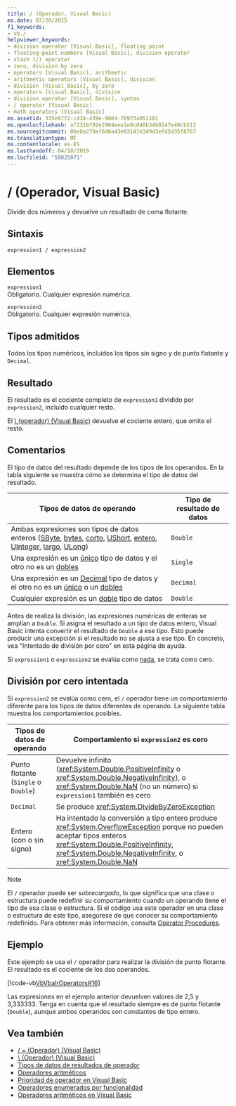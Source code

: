 ```yaml
---
title: / (Operador, Visual Basic)
ms.date: 07/20/2015
f1_keywords:
- vb./
helpviewer_keywords:
- division operator [Visual Basic], floating point
- floating-point numbers [Visual Basic], division operator
- slash (/) operator
- zero, division by zero
- operators [Visual Basic], arithmetic
- arithmetic operators [Visual Basic], division
- division [Visual Basic], by zero
- operators [Visual Basic], division
- division operator [Visual Basic], syntax
- / operator [Visual Basic]
- math operators [Visual Basic]
ms.assetid: 335e97f2-c434-439e-9064-76973a051101
ms.openlocfilehash: af2316f92e2904eee1e8c046b34b8147e40cb513
ms.sourcegitcommit: 0be8a279af6d8a43e03141e349d3efd5d35f8767
ms.translationtype: MT
ms.contentlocale: es-ES
ms.lasthandoff: 04/18/2019
ms.locfileid: "58825071"
---
```

# <a name="-operator-visual-basic"></a>/ (Operador, Visual Basic)
Divide dos números y devuelve un resultado de coma flotante.  
  
## <a name="syntax"></a>Sintaxis  
  
```  
expression1 / expression2  
```  
  
## <a name="parts"></a>Elementos  
 `expression1`  
 Obligatorio. Cualquier expresión numérica.  
  
 `expression2`  
 Obligatorio. Cualquier expresión numérica.  
  
## <a name="supported-types"></a>Tipos admitidos  
 Todos los tipos numéricos, incluidos los tipos sin signo y de punto flotante y `Decimal`.  
  
## <a name="result"></a>Resultado  
 El resultado es el cociente completo de `expression1` dividido por `expression2`, incluido cualquier resto.  
  
 El [\ (operador) (Visual Basic)](../../../visual-basic/language-reference/operators/integer-division-operator.md) devuelve el cociente entero, que omite el resto.  
  
## <a name="remarks"></a>Comentarios  
 El tipo de datos del resultado depende de los tipos de los operandos. En la tabla siguiente se muestra cómo se determina el tipo de datos del resultado.  
  
|Tipos de datos de operando|Tipo de resultado de datos|  
|------------------------|----------------------|  
|Ambas expresiones son tipos de datos enteros ([SByte](../../../visual-basic/language-reference/data-types/sbyte-data-type.md), [bytes](../../../visual-basic/language-reference/data-types/byte-data-type.md), [corto](../../../visual-basic/language-reference/data-types/short-data-type.md), [UShort](../../../visual-basic/language-reference/data-types/ushort-data-type.md), [entero](../../../visual-basic/language-reference/data-types/integer-data-type.md), [UInteger](../../../visual-basic/language-reference/data-types/uinteger-data-type.md), [largo](../../../visual-basic/language-reference/data-types/long-data-type.md), [ULong](../../../visual-basic/language-reference/data-types/ulong-data-type.md))|`Double`|  
|Una expresión es un [único](../../../visual-basic/language-reference/data-types/single-data-type.md) tipo de datos y el otro no es un [dobles](../../../visual-basic/language-reference/data-types/double-data-type.md)|`Single`|  
|Una expresión es un [Decimal](../../../visual-basic/language-reference/data-types/decimal-data-type.md) tipo de datos y el otro no es un [único](../../../visual-basic/language-reference/data-types/single-data-type.md) o un [dobles](../../../visual-basic/language-reference/data-types/double-data-type.md)|`Decimal`|  
|Cualquier expresión es un [doble](../../../visual-basic/language-reference/data-types/double-data-type.md) tipo de datos|`Double`|  
  
 Antes de realiza la división, las expresiones numéricas de enteras se amplían a `Double`. Si asigna el resultado a un tipo de datos entero, Visual Basic intenta convertir el resultado de `Double` a ese tipo. Esto puede producir una excepción si el resultado no se ajusta a ese tipo. En concreto, vea "Intentado de división por cero" en esta página de ayuda.  
  
 Si `expression1` o `expression2` se evalúa como [nada](../../../visual-basic/language-reference/nothing.md), se trata como cero.  
  
## <a name="attempted-division-by-zero"></a>División por cero intentada  
 Si `expression2` se evalúa como cero, el `/` operador tiene un comportamiento diferente para los tipos de datos diferentes de operando. La siguiente tabla muestra los comportamientos posibles.  
  
|Tipos de datos de operando|Comportamiento si `expression2` es cero|  
|------------------------|---------------------------------------|  
|Punto flotante (`Single` o `Double`)|Devuelve infinito (<xref:System.Double.PositiveInfinity> o <xref:System.Double.NegativeInfinity>), o <xref:System.Double.NaN> (no un número) si `expression1` también es cero|  
|`Decimal`|Se produce <xref:System.DivideByZeroException>|  
|Entero (con o sin signo)|Ha intentado la conversión a tipo entero produce <xref:System.OverflowException> porque no pueden aceptar tipos enteros <xref:System.Double.PositiveInfinity>, <xref:System.Double.NegativeInfinity>, o <xref:System.Double.NaN>|  
  
> [!NOTE]
>  El `/` operador puede ser *sobrecargado*, lo que significa que una clase o estructura puede redefinir su comportamiento cuando un operando tiene el tipo de esa clase o estructura. Si el código usa este operador en una clase o estructura de este tipo, asegúrese de que conocer su comportamiento redefinido. Para obtener más información, consulta [Operator Procedures](../../../visual-basic/programming-guide/language-features/procedures/operator-procedures.md).  
  
## <a name="example"></a>Ejemplo  
 Este ejemplo se usa el `/` operador para realizar la división de punto flotante. El resultado es el cociente de los dos operandos.  
  
 [!code-vb[VbVbalrOperators#16](~/samples/snippets/visualbasic/VS_Snippets_VBCSharp/VbVbalrOperators/VB/Class1.vb#16)]  
  
 Las expresiones en el ejemplo anterior devuelven valores de 2,5 y 3,333333. Tenga en cuenta que el resultado siempre es de punto flotante (`Double`), aunque ambos operandos son constantes de tipo entero.  
  
## <a name="see-also"></a>Vea también

- [/ = (Operador) (Visual Basic)](../../../visual-basic/language-reference/operators/floating-point-division-assignment-operator.md)
- [\ (Operador) (Visual Basic)](../../../visual-basic/language-reference/operators/integer-division-operator.md)
- [Tipos de datos de resultados de operador](../../../visual-basic/language-reference/operators/data-types-of-operator-results.md)
- [Operadores aritméticos](../../../visual-basic/language-reference/operators/arithmetic-operators.md)
- [Prioridad de operador en Visual Basic](../../../visual-basic/language-reference/operators/operator-precedence.md)
- [Operadores enumerados por funcionalidad](../../../visual-basic/language-reference/operators/operators-listed-by-functionality.md)
- [Operadores aritméticos en Visual Basic](../../../visual-basic/programming-guide/language-features/operators-and-expressions/arithmetic-operators.md)
